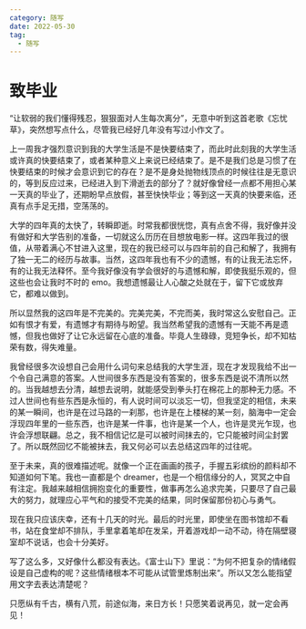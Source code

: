 ```yaml
---
category: 随写
date: 2022-05-30
tag: 
  - 随写
---
```


# 致毕业

“让软弱的我们懂得残忍，狠狠面对人生每次离分”，无意中听到这首老歌《忘忧草》，突然想写点什么，尽管我已经好几年没有写过小作文了。

上一周我才强烈意识到我的大学生活是不是快要结束了，而此时此刻我的大学生活或许真的快要结束了，或者某种意义上来说已经结束了。是不是我们总是习惯了在快要结束的时候才会意识到它的存在？是不是身处抛物线顶点的时候往往是无意识的，等到反应过来，已经进入到下滑逝去的部分了？就好像曾经一点都不用担心某一天真的毕业了，还期盼早点放假，甚至快快毕业；等到这一天真的快要来临，还真有点手足无措，空荡荡的。

大学的四年真的太快了，转瞬即逝。时常我都很恍惚，真有点舍不得，我好像并没有做好和大学告别的准备，一切就这么历历在目想放电影一样。这四年我过的很值，从带着满心不甘进入这里，现在的我已经可以与四年前的自己和解了，我拥有了独一无二的经历与故事。当然，这四年我也有不少的遗憾，有的让我无法忘怀，有的让我无法释怀。至今我好像没有学会很好的与遗憾和解，即使我挺乐观的，但这些也会让我时不时的 emo。我想遗憾最让人心酸之处就在于，留下它或放弃它，都难以做到。

所以显然我的这四年是不完美的。完美完美，不完而美，我时常这么安慰自己。正如有恨才有爱，有遗憾才有期待与盼望。我当然希望我的遗憾有一天能不再是遗憾，但我也做好了让它永远留在心底的准备。毕竟人生碌碌，竞短争长，却不知枯荣有数，得失难量。

我曾经很多次设想自己会用什么词句来总结我的大学生涯，现在才发现我给不出一个令自己满意的答案。人世间很多东西是没有答案的，很多东西是说不清所以然的。当我越想去分清，越想去说明，就能感受到拳头打在棉花上的那种无力感。不过人世间也有些东西是永恒的，有人说时间可以淡忘一切，但我坚定的相信，未来的某一瞬间，也许是在过马路的一刹那，也许是在上楼梯的某一刻，脑海中一定会浮现四年里的一些东西，也许是某一件事，也许是某一个人，也许是灵光乍现，也许会浮想联翩。总之，我不相信记忆是可以被时间抹去的，它只能被时间尘封罢了。所以既然回忆不能被抹去，我又何必可以去总结这四年的过往呢。

至于未来，真的很难描述呢。就像一个正在画画的孩子，手握五彩缤纷的颜料却不知道如何下笔。我也一直都是个 dreamer，也是一个相信缘分的人，冥冥之中自有注定。我越来越相信拥抱变化的重要性，做事再怎么追求完美，只要尽了自己最大的努力，就理应心平气和的接受不完美的结果，同时保留那份初心与勇气。

现在我只应该庆幸，还有十几天的时光。最后的时光里，即使坐在图书馆却不看书，站在食堂却不排队，手里拿着笔却在发呆，开着游戏却一动不动，待在隔壁寝室却不说话，也会十分美好。

写了这么多，又好像什么都没有表达。《富士山下》里说：“为何不把复杂的情绪假设是自己虚构的呢？这些情绪根本不可能从试管里炼制出来“。所以又怎么能指望用文字去表达清楚呢？

只愿纵有千古，横有八荒，前途似海，来日方长！只愿笑着说再见，就一定会再见！
